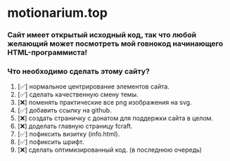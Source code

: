 # motionarium.top
### Сайт имеет открытый исходный код, так что любой желающий может посмотреть мой говнокод начинающего HTML-программиста!

### Что необходимо сделать этому сайту?
1. [✅] нормальное центрирование элементов сайта.
2. [✅] сделать качественную смену темы.
3. [❌] поменять практические все png изображения на svg.
4. [✅] добавить ссылку на github.
5. [❌] создать страничку с донатом для поддержки сайта в целом.
6. [❌] доделать главную страницу fcraft.
7. [✅] пофиксить визитку (info.html).
8. [✅] пофиксить шрифт.
9. [❌] сделать оптимизированный код. (в последнюю очередь)
